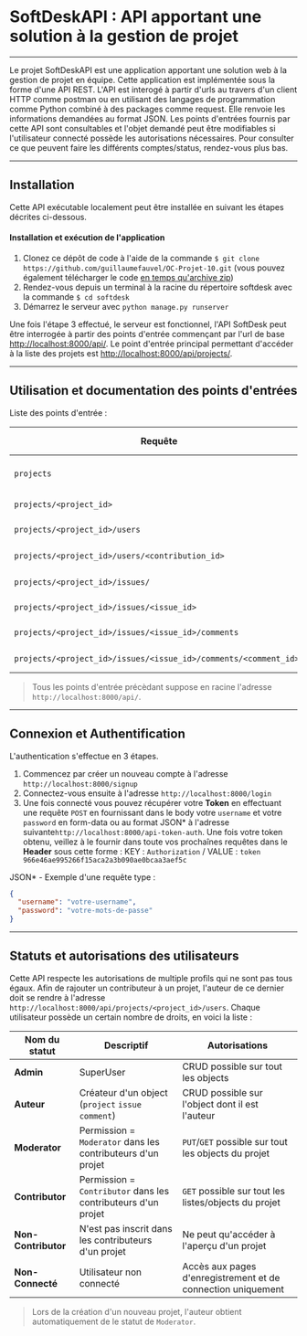 # SoftDeskAPI : API apportant une solution à la gestion de projet

---

Le projet SoftDeskAPI est une application apportant une solution web à la gestion de projet en équipe. 
Cette application est implémentée sous la forme d'une API REST. L'API est interogé à partir d'urls au travers
d'un client HTTP comme postman ou en utilisant des langages de programmation comme Python combiné à des packages comme request. 
Elle renvoie les informations demandées au format JSON.
Les points d'entrées fournis par cette API sont consultables et l'objet demandé peut être modifiables si l'utilisateur 
connecté possède les autorisations nécessaires. Pour consulter ce que peuvent faire les différents comptes/status, rendez-vous plus bas.

---

## Installation

Cette API exécutable localement peut être installée en suivant les étapes décrites ci-dessous. 

#### Installation et exécution de l'application

1. Clonez ce dépôt de code à l'aide de la commande `$ git clone https://github.com/guillaumefauvel/OC-Projet-10.git` (vous pouvez également télécharger le code [en temps qu'archive zip](https://github.com/guillaumefauvel/OC-Projet-10/archive/refs/heads/main.zip))
2. Rendez-vous depuis un terminal à la racine du répertoire softdesk avec la commande `$ cd softdesk`
3. Démarrez le serveur avec `python manage.py runserver`

Une fois l'étape 3 effectué, le serveur est fonctionnel, l'API SoftDesk peut être interrogée à partir des points d'entrée commençant par l'url de base [http://localhost:8000/api/](http://localhost:8000/api/).
Le point d'entrée principal permettant d'accéder à la liste des projets est [http://localhost:8000/api/projects/](http://localhost:8000/api/projects/).

---

## Utilisation et documentation des points d'entrées

Liste des points d'entrée :

| Requête | Réponse | Opérations CRUD |
| ----------- | ----------- | ----------- | 
| `projects` | Une liste de tout les projets |`GET` `POST` `POST`| 
| `projects/<project_id>` | Un projet | `GET` `PUT` `DELETE`| 
| `projects/<project_id>/users` | Une liste des contributeurs | `GET` `POST`| 
| `projects/<project_id>/users/<contribution_id>` | Une contribution | `GET` `PUT` `DELETE`| 
| `projects/<project_id>/issues/` | Une liste des issues |`GET` `POST`| 
| `projects/<project_id>/issues/<issue_id>` | Un issue | `GET` `PUT` `DELETE`| 
| `projects/<project_id>/issues/<issue_id>/comments` | Une liste des commentaires | `GET` `POST`| 
| `projects/<project_id>/issues/<issue_id>/comments/<comment_id>/` | Un commentaire | `GET` `PUT` `DELETE`| 

> Tous les points d'entrée précèdant suppose en racine l'adresse `http://localhost:8000/api/`. 

---

## Connexion et Authentification

L'authentication s'effectue en 3 étapes.
1. Commencez par créer un nouveau compte à l'adresse `http://localhost:8000/signup`
2. Connectez-vous ensuite à l'adresse `http://localhost:8000/login`
3. Une fois connecté vous pouvez récupérer votre **Token** en effectuant une requête `POST` en fournissant dans le body
   votre `username` et votre `password` en form-data ou au format JSON* à l'adresse suivante`http://localhost:8000/api-token-auth`.
   Une fois votre token obtenu, veillez à le fournir dans toute vos prochaînes requêtes dans le **Header** sous cette forme : 
   KEY : `Authorization` / VALUE : `token 966e46ae995266f15aca2a3b090ae0bcaa3aef5c`
   
  JSON* - Exemple d'une requête type : 
  ```json
  {
    "username": "votre-username",
    "password": "votre-mots-de-passe"
  }
```   

---

## Statuts et autorisations des utilisateurs

Cette API respecte les autorisations de multiple profils qui ne sont pas tous égaux.
Afin de rajouter un contributeur à un projet, l'auteur de ce dernier doit se rendre à l'adresse `http://localhost:8000/api/projects/<project_id>/users`.
Chaque utilisateur possède un certain nombre de droits, en voici la liste :


| Nom du statut | Descriptif  | Autorisations |
| ----------- | ----------- | ----------- | 
| **Admin** | SuperUser | CRUD possible sur tout les objects |
| **Auteur** | Créateur d'un object (`project` `issue` `comment`)| CRUD possible sur l'object dont il est l'auteur |
| **Moderator** | Permission = `Moderator` dans les contributeurs d'un projet | `PUT`/`GET` possible sur tout les objects du projet  |
| **Contributor** | Permission = `Contributor` dans les contributeurs d'un projet | `GET` possible sur tout les listes/objects du projet |
| **Non-Contributor** | N'est pas inscrit dans les contributeurs d'un projet | Ne peut qu'accéder à l'aperçu d'un projet |
| **Non-Connecté** | Utilisateur non connecté | Accès aux pages d'enregistrement et de connection uniquement |

> Lors de la création d'un nouveau projet, l'auteur obtient automatiquement de le statut de `Moderator`.